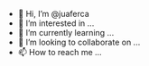 - 👋 Hi, I’m @juaferca
- 👀 I’m interested in ...
- 🌱 I’m currently learning ...
- 💞️ I’m looking to collaborate on ...
- 📫 How to reach me ...

<!---
juaferca/juaferca is a ✨ special ✨ repository because its `README.md` (this file) appears on your GitHub profile.
You can click the Preview link to take a look at your changes.
--->
